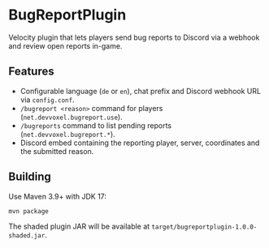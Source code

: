 # BugReportPlugin

Velocity plugin that lets players send bug reports to Discord via a webhook and review open reports in-game.

## Features
- Configurable language (`de` or `en`), chat prefix and Discord webhook URL via `config.conf`.
- `/bugreport <reason>` command for players (`net.devvoxel.bugreport.use`).
- `/bugreports` command to list pending reports (`net.devvoxel.bugreport.*`).
- Discord embed containing the reporting player, server, coordinates and the submitted reason.

## Building
Use Maven 3.9+ with JDK 17:

```
mvn package
```

The shaded plugin JAR will be available at `target/bugreportplugin-1.0.0-shaded.jar`.
